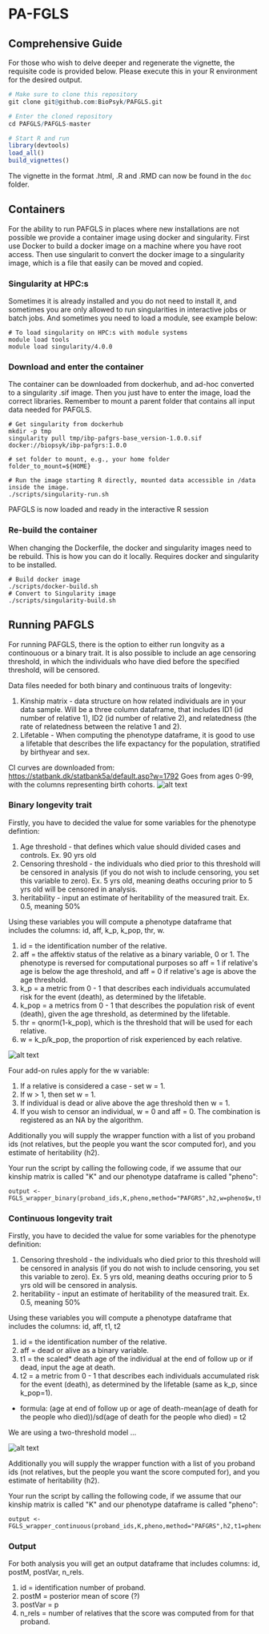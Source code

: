 # PA-FGLS

## Comprehensive Guide
For those who wish to delve deeper and regenerate the vignette, the requisite code is provided below. Please execute this in your R environment for the desired output.

``` r
# Make sure to clone this repository
git clone git@github.com:BioPsyk/PAFGLS.git

# Enter the cloned repository
cd PAFGLS/PAFGLS-master

# Start R and run
library(devtools)
load_all()
build_vignettes()
```

The vignette in the format .html, .R and .RMD can now be found in the `doc` folder. 

## Containers
For the ability to run PAFGLS in places where new installations are not possible we provide a container image using docker and singularity. First use Docker to build a docker image on a machine where you have root access. Then use singularit to convert the docker image to a singularity image, which is a file that easily can be moved and copied. 

### Singularity at HPC:s
Sometimes it is already installed and you do not need to install it, and sometimes you are only allowed to run singularities in interactive jobs or batch jobs. And sometimes you need to load a module, see example below:

```
# To load singularity on HPC:s with module systems
module load tools
module load singularity/4.0.0
```

### Download and enter the container
The container can be downloaded from dockerhub, and ad-hoc converted to a singularity .sif image. Then you just have to enter the image, load the correct libraries. Remember to mount a parent folder that contains all input data needed for PAFGLS.
```
# Get singularity from dockerhub
mkdir -p tmp
singularity pull tmp/ibp-pafgrs-base_version-1.0.0.sif docker://biopsyk/ibp-pafgrs:1.0.0

# set folder to mount, e.g., your home folder
folder_to_mount=${HOME}

# Run the image starting R directly, mounted data accessible in /data inside the image.
./scripts/singularity-run.sh

```
PAFGLS is now loaded and ready in the interactive R session

### Re-build the container
When changing the Dockerfile, the docker and singularity images need to be rebuild. This is how you can do it locally. Requires docker and singularity to be installed.
```
# Build docker image
./scripts/docker-build.sh
# Convert to Singularity image
./scripts/singularity-build.sh
```
## Running PAFGLS
For running PAFGLS, there is the option to either run longvity as a continouous or a binary trait. It is also possible to include an age censoring threshold, in which the individuals who have died before the specified threshold, will be censored. 

Data files needed for both binary and continuous traits of longevity:
1. Kinship matrix - data structure on how related individuals are in your data sample. Will be a three column dataframe, that includes ID1 (id number of relative 1), ID2 (id number of relative 2), and relatedness (the rate of relatedness between the relative 1 and 2).
2. Lifetable - When computing the phenotype dataframe, it is good to use a lifetable that describes the life expactancy for the population, stratified by birthyear and sex. 

CI curves are downloaded from: https://statbank.dk/statbank5a/default.asp?w=1792
Goes from ages 0-99, with the columns representing birth cohorts. 
![alt text](image-1.png)

### Binary longevity trait
Firstly, you have to decided the value for some variables for the phenotype defintion:
1. Age threshold - that defines which value should divided cases and controls. Ex. 90 yrs old
2. Censoring threshold - the individuals who died prior to this threshold will be censored in analysis (if you do not wish to include censoring, you set this variable to zero). Ex. 5 yrs old, meaning deaths occuring prior to 5 yrs old will be censored in analysis.
3. heritability - input an estimate of heritability of the measured trait. Ex. 0.5, meaning 50%  

Using these variables you will compute a phenotype dataframe that includes the columns: id, aff, k_p, k_pop, thr, w.
1. id = the identification number of the relative.
2. aff = the affektiv status of the relative as a binary variable, 0 or 1. The phenotype is reversed for computational purposes so aff = 1 if relative's age is below the age threshold, and aff = 0 if relative's age is above the age threshold.
3. k_p = a metric from 0 - 1 that describes each individuals accumulated risk for the event (death), as determined by the lifetable.
4. k_pop = a metrics from 0 - 1 that describes the population risk of event (death), given the age threshold, as determined by the lifetable.
5. thr = qnorm(1-k_pop), which is the threshold that will be used for each relative.
6. w = k_p/k_pop, the proportion of risk experienced by each relative.

![alt text](image.png)

Four add-on rules apply for the w variable:
1. If a relative is considered a case - set w = 1.
2. If w > 1, then set w = 1.
3. If individual is dead or alive above the age threshold then w = 1.
4. If you wish to censor an individual, w = 0 and aff = 0. The combination is registered as an NA by the algorithm.

Additionally you will supply the wrapper function with a list of you proband ids (not relatives, but the people you want the scor computed for), and you estimate of heritability (h2).

Your run the script by calling the following code, if we assume that our kinship matrix is called "K" and our phenotype dataframe is called "pheno":
```
output <- FGLS_wrapper_binary(proband_ids,K,pheno,method="PAFGRS",h2,w=pheno$w,thr=pheno$thr)
```

### Continuous longevity trait

Firstly, you have to decided the value for some variables for the phenotype definition:
1. Censoring threshold - the individuals who died prior to this threshold will be censored in analysis (if you do not wish to include censoring, you set this variable to zero). Ex. 5 yrs old, meaning deaths occuring prior to 5 yrs old will be censored in analysis.
2. heritability - input an estimate of heritability of the measured trait. Ex. 0.5, meaning 50% 

Using these variables you will compute a phenotype dataframe that includes the columns: id, aff, t1, t2
1. id = the identification number of the relative.
2. aff = dead or alive as a binary variable.
3. t1 = the scaled* death age of the individual at the end of follow up or if dead, input the age at death.
4. t2 = a metric from 0 - 1 that describes each individuals accumulated risk for the event (death), as determined by the lifetable (same as k_p, since k_pop=1).

* formula: (age at end of follow up or age of death-mean(age of death for the people who died))/sd(age of death for the people who died) = t2

We are using a two-threshold model ...

![alt text](image-2.png)

Additionally you will supply the wrapper function with a list of you proband ids (not relatives, but the people you want the score computed for), and you estimate of heritability (h2).

Your run the script by calling the following code, if we assume that our kinship matrix is called "K" and our phenotype dataframe is called "pheno":
```
output <- FGLS_wrapper_continuous(proband_ids,K,pheno,method="PAFGRS",h2,t1=pheno$t1,t2=pheno$t2)
```

### Output

For both analysis you will get an output dataframe that includes columns: id, postM, postVar, n_rels.
1. id = identification number of proband.
2. postM = posterior mean of score (?)
3. postVar = p
4. n_rels = number of relatives that the score was computed from for that proband.

